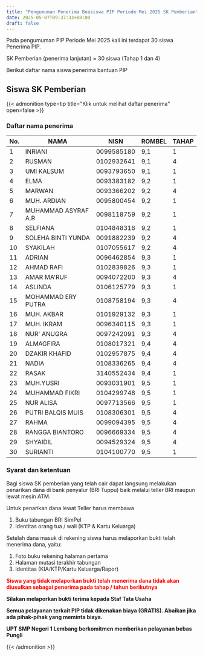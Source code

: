 ```yaml
---
title: "Pengumuman Penerima Beasiswa PIP Periode Mei 2025 SK Pemberian"
date: 2025-05-07T09:37:33+08:00
draft: false
---
```


Pada pengumuman PIP Periode Mei 2025 kali ini terdapat 30 siswa Penerima PIP. 

SK Pemberian (penerima lanjutan)    = 30 siswa (Tahap 1 dan 4)



Berikut daftar nama siswa penerima bantuan PIP

## Siswa SK Pemberian

{{< admonition type=tip title="Klik untuk melihat daftar penerima" open=false >}}

### Daftar nama penerima

| No. | NAMA                | NISN       | ROMBEL | TAHAP |
| --- | ------------------- | ---------- | ------ | ----- |
| 1   | INRIANI             | 0099585180 | 9,1    | 1     |
| 2   | RUSMAN              | 0102932641 | 9,1    | 4     |
| 3   | UMI KALSUM          | 0093793650 | 9,1    | 1     |
| 4   | ELMA                | 0093383182 | 9,2    | 1     |
| 5   | MARWAN              | 0093366202 | 9,2    | 4     |
| 6   | MUH. ARDIAN         | 0095800454 | 9,2    | 1     |
| 7   | MUHAMMAD ASYRAF A.R | 0098118759 | 9,2    | 1     |
| 8   | SELFIANA            | 0104848316 | 9,2    | 1     |
| 9   | SOLEHA BINTI YUNDA  | 0091882239 | 9,2    | 4     |
| 10  | SYAKILAH            | 0107055617 | 9,2    | 4     |
| 11  | ADRIAN              | 0096462854 | 9,3    | 1     |
| 12  | AHMAD RAFI          | 0102839826 | 9,3    | 1     |
| 13  | AMAR MA'RUF         | 0094072200 | 9,3    | 4     |
| 14  | ASLINDA             | 0106125779 | 9,3    | 1     |
| 15  | MOHAMMAD ERY PUTRA  | 0108758194 | 9,3    | 4     |
| 16  | MUH. AKBAR          | 0101929132 | 9,3    | 1     |
| 17  | MUH. IKRAM          | 0096340115 | 9,3    | 1     |
| 18  | NUR' ANUGRA         | 0097242091 | 9,3    | 4     |
| 19  | ALMAGFIRA           | 0108017321 | 9,4    | 4     |
| 20  | DZAKIR KHAFID       | 0102957875 | 9,4    | 4     |
| 21  | NADIA               | 0108336265 | 9,4    | 4     |
| 22  | RASAK               | 3140552434 | 9,4    | 1     |
| 23  | MUH.YUSRI           | 0093031901 | 9,5    | 1     |
| 24  | MUHAMMAD FIKRI      | 0104299748 | 9,5    | 1     |
| 25  | NUR ALISA           | 0097713566 | 9,5    | 1     |
| 26  | PUTRI BALQIS MUIS   | 0108306301 | 9,5    | 4     |
| 27  | RAHMA               | 0099094395 | 9,5    | 4     |
| 28  | RANGGA BIANTORO     | 0096669334 | 9,5    | 4     |
| 29  | SHYAIDIL            | 0094529324 | 9,5    | 4     |
| 30  | SURIANTI            | 0104100770 | 9,5    | 1     |

### Syarat dan ketentuan

Bagi siswa SK pemberian yang telah cair dapat langsung melakukan penarikan dana di bank penyalur (BRI Tuppu) baik melalui teller BRI maupun lewat mesin ATM.

Untuk penarikan dana lewat Teller harus membawa
1. Buku tabungan BRI SimPel
2. Identitas orang tua / wali (KTP & Kartu Keluarga)

Setelah dana masuk di rekening siswa harus melaporkan bukti telah menerima dana, yaitu:

1. Foto buku rekening halaman pertama
2. Halaman mutasi terakhir tabungan
3. Identitas (KIA/KTP/Kartu Keluarga/Rapor)

<span style="color:#ff0000"> **Siswa yang tidak melaporkan bukti telah menerima dana tidak akan diusulkan sebagai penerima pada tahap / tahun berikutnya** </span>

**Silakan melaporkan bukti terima kepada Staf Tata Usaha**

**Semua pelayanan terkait PIP tidak dikenakan biaya (GRATIS). Abaikan jika ada pihak-pihak yang meminta biaya.**

**UPT SMP Negeri 1 Lembang berkomitmen memberikan pelayanan bebas Pungli**

{{< /admonition >}}
